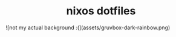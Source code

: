 <h1 align=center>nixos dotfiles</h1>
![not my actual background :(](assets/gruvbox-dark-rainbow.png)

